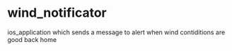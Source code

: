 # wind_notificator
ios_application which sends a message to alert when wind contiditions are good back home
